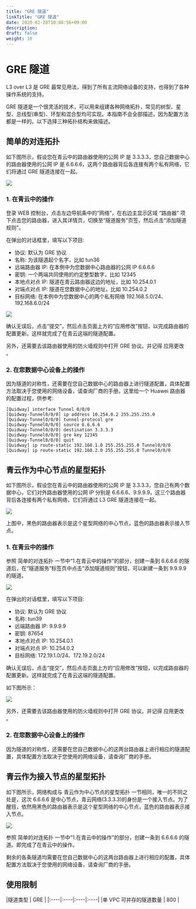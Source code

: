 ```yaml
---
title: "GRE 隧道"
linkTitle: "GRE 隧道"
date: 2020-02-28T10:08:56+09:00
description:
draft: false
weight: 10
---
```



# GRE 隧道

L3 over L3 是 GRE 最常见用法，得到了所有主流网络设备的支持，也得到了各种操作系统的支持。

GRE 隧道是一个很灵活的技术，可以用来组建各种网络拓扑，常见的树型、星型、总线型(串型)、环型和混合型均可实现。本指南不会全部描述，因为配置方法都是一样的。以下选择三种拓扑结构来做描述。

## 简单的对连拓扑

如下图所示，假设您在青云中的路由器使用的公网 IP 是 3.3.3.3，您自己数据中心的路由器使用的公网 IP 是 6.6.6.6，这两个路由器背后各连接有两个私有网络，它们将通过 GRE 隧道连接在一起。

![](_images/gre_l3_p2p.gif)

### 1. 在青云中的操作

登录 WEB 控制台，点击左边导航条中的“网络”，在右边主显示区域 “路由器” 项下点击您的路由器，进入其详情页，切换至“隧道服务”页签，然后点击“添加隧道规则”。

在弹出的对话框里，填写以下项目:

* 协议: 默认为 GRE 协议
* 名称: 为该隧道起个名字，比如 tun36
* 远端路由器 IP: 在本例中为您数据中心路由器的公网 IP 6.6.6.6
* 密钥: 一个两端共同使用的约定整型数字，比如 12345
* 本地点对点 IP: 隧道在青云路由器这边的地址，比如 10.254.0.1
* 对端点对点 IP: 隧道在您数据中心的地址，比如 10.254.0.2
* 目标网络: 在本例中为您数据中心的两个私有网络 192.168.5.0/24、192.168.6.0/24

![](_images/gre_l3_add_static.png)

确认无误后，点击“提交”，然后点击页面上方的“应用修改”按钮，以完成路由器的配置更新。这样就完成了在青云这端的隧道配置。

另外，还需要去该路由器使用的防火墙规则中打开 GRE 协议。并记得 应用更改 。

### 2. 在您数据中心设备上的操作

因为隧道的对称性，还需要在您自己数据中心的路由器上进行隧道配置，具体配置方法取决于您使用的网络设备，请查询厂商的手册。这里给一个 Huawei 路由器的配置过程，供参考:

```
[Quidway] interface Tunnel 0/0/0
[Quidway-Tunnel0/0/0] ip address 10.254.0.2 255.255.255.0
[Quidway-Tunnel0/0/0] tunnel-protocol gre
[Quidway-Tunnel0/0/0] source 6.6.6.6
[Quidway-Tunnel0/0/0] destination 3.3.3.3
[Quidway-Tunnel0/0/0] gre key 12345
[Quidway-Tunnel0/0/0] quit
[Quidway] ip route-static 192.168.1.0 255.255.255.0 Tunnel0/0/0
[Quidway] ip route-static 192.168.2.0 255.255.255.0 Tunnel0/0/0
```

## 青云作为中心节点的星型拓扑

如下图所示，假设您在青云中的路由器使用的公网 IP 是 3.3.3.3，您自己有两个数据中心，它们对外路由器使用的公网 IP 分别是 6.6.6.6、9.9.9.9，这三个路由器背后各连接有两个私有网络，它们将通过 L3 GRE 隧道连接在一起。

![](_images/gre_l3_star.gif)

上图中，黑色的路由器表示是这个星型网络的中心节点，蓝色的路由器表示接入节点。

### 1. 在青云中的操作

参照 简单的对连拓扑 一节中“1.在青云中的操作”的部分，创建一条到 6.6.6.6 的隧道后，在“隧道服务”标签页中点击“添加隧道规则”按钮，可以新建一条到 9.9.9.9 的隧道。

![](_images/gre_l3_statics.png)

在弹出的对话框里，填写以下项目:

* 协议: 默认为 GRE 协议
* 名称: tun39
* 远端路由器 IP: 9.9.9.9
* 密钥: 87654
* 本地点对点 IP: 10.254.0.1
* 对端点对点 IP: 10.254.0.2
* 目标网络: 172.19.1.0/24、172.19.2.0/24

确认无误后，点击“提交”，然后点击页面上方的“应用修改”按钮，以完成路由器的配置更新。这样就完成了在青云这端的隧道配置。

如下图所示：

![](_images/gre_l3_add_static_2.png)

另外，还需要去该路由器使用的防火墙规则中打开 GRE 协议。并记得 应用更改 。

### 2. 在您数据中心设备上的操作

因为隧道的对称性，还需要在您自己数据中心的这两台路由器上进行相应的隧道配置，具体配置方法取决于您使用的网络设备，请查询厂商的手册。

## 青云作为接入节点的星型拓扑

如下图所示，网络构成与 青云作为中心节点的星型拓扑 一节相同，唯一的不同之处是，这次 6.6.6.6 是中心节点，青云网络(3.3.3.3)的身份是一个接入节点。为了醒目，依然用黑色的路由器表示是这个星型网络的中心节点，蓝色的路由器表示接入节点。

![](_images/gre_l3_star_2.gif)

参照 简单的对连拓扑 一节中“1.在青云中的操作”的部分，创建一条到 6.6.6.6 的隧道。即完成了在青云中的操作。

剩余的各条隧道均需要在您自己数据中心的这两台路由器上进行相应的配置，具体配置方法取决于您使用的网络设备，请查询厂商的手册。


## 使用限制


|隧道类型    | GRE    |
|:----|:----|:----|:----|
|单 VPC 可并存的隧道数量   | 800    |
